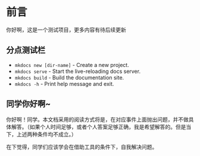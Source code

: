 # 前言

你好啊，这是一个测试项目，更多内容有待后续更新

## 分点测试栏

* `mkdocs new [dir-name]` - Create a new project.
* `mkdocs serve` - Start the live-reloading docs server.
* `mkdocs build` - Build the documentation site.
* `mkdocs -h` - Print help message and exit.


## 同学你好啊~
你好啊！同学。本文档采用的阅读方式将是，在对应事件上面抛出问题，并不做具体解答。（如果个人时间足够，或者个人答案足够正确，我是希望解答的。但是当下，上述两种条件均不成立。）


在下觉得，同学们应该学会在借助工具的条件下，自我解决问题。